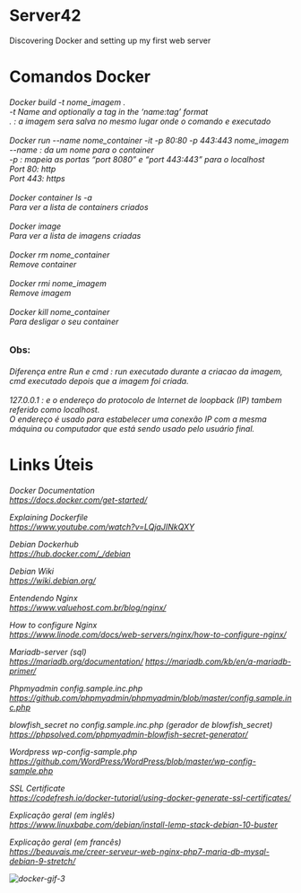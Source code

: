# Server42
Discovering Docker and setting up my first web server

<h1>Comandos Docker

<h6>Docker build -t nome_imagem .<br>
-t Name and optionally a tag in the ‘name:tag’ format<br>
. : a imagem sera salva no mesmo lugar onde o comando e executado<br>
<br>
Docker run --name nome_container -it -p 80:80 -p 443:443 nome_imagem<br>
--name : da um nome para o container<br>
-p : mapeia as portas “port 8080” e “port 443:443” para o localhost<br>
Port 80: http<br>
Port 443: https<br>
<br>
Docker container ls -a<br>
Para ver a lista de containers criados<br>
<br>
Docker image<br>
Para ver a lista de imagens criadas<br>
<br>
Docker rm nome_container<br>
Remove container<br>
<br>
Docker rmi nome_imagem<br>
Remove imagem<br>
<br>
Docker kill nome_container<br>
Para desligar o seu container<br>

<h3>Obs:<br>
<h6>Diferença entre Run e cmd : run executado durante a criacao da imagem, cmd executado depois que a imagem foi criada.<br>
<br>
127.0.0.1 : e o endereço do protocolo de Internet de loopback (IP) tambem referido como localhost.<br>
O endereço é usado para estabelecer uma conexão IP com a mesma máquina ou computador que está sendo usado pelo usuário final.<br>

<h1>Links Úteis
 
<h6> 

Docker Documentation<br>
 <a>https://docs.docker.com/get-started/

Explaining Dockerfile<br>
<a>https://www.youtube.com/watch?v=LQjaJINkQXY

Debian Dockerhub<br>
<a>https://hub.docker.com/_/debian

Debian Wiki<br>
<a>https://wiki.debian.org/

Entendendo Nginx<br>
<a>https://www.valuehost.com.br/blog/nginx/

How to configure Nginx<br>
<a>https://www.linode.com/docs/web-servers/nginx/how-to-configure-nginx/

Mariadb-server (sql)<br>
<a>https://mariadb.org/documentation/
<a>https://mariadb.com/kb/en/a-mariadb-primer/

Phpmyadmin config.sample.inc.php<br>
<a>https://github.com/phpmyadmin/phpmyadmin/blob/master/config.sample.inc.php

blowfish_secret no config.sample.inc.php (gerador de blowfish_secret)<br>
<a>https://phpsolved.com/phpmyadmin-blowfish-secret-generator/

Wordpress wp-config-sample.php<br>
<a>https://github.com/WordPress/WordPress/blob/master/wp-config-sample.php

SSL Certificate<br>
<a>https://codefresh.io/docker-tutorial/using-docker-generate-ssl-certificates/
 
Explicação geral (em inglês)<br>
<a>https://www.linuxbabe.com/debian/install-lemp-stack-debian-10-buster

Explicação geral (em francês)<br>
<a>https://beauvais.me/creer-serveur-web-nginx-php7-maria-db-mysql-debian-9-stretch/

![docker-gif-3](https://user-images.githubusercontent.com/59845902/80297303-46a03e00-8758-11ea-93c6-805c0d36066b.gif)
